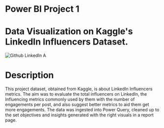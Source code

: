 # Power BI Project 1


# Data Visualization on Kaggle's LinkedIn Influencers Dataset.







![Github LinkedIn A](https://user-images.githubusercontent.com/112668327/190912978-ced887ab-f93b-4522-9fe9-a0482d2d174f.png)







# Description

This project dataset, obtained from Kaggle, is about LinkedIn Influencers metrics. The aim was to evaluate the total influencers on LinkedIn, the Influencing metrics commonly used by them with the number of engagements per post, and also suggest better metrics to aid them get more engagements. The data was ingested into Power Query, cleaned up to the set objectives and insights generated with the right visuals in a report page.



